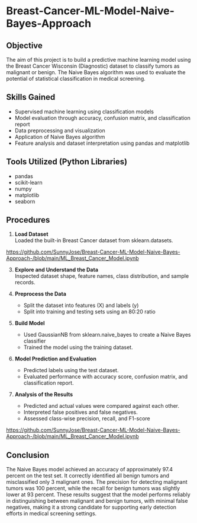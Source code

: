 # Breast-Cancer-ML-Model-Naive-Bayes-Approach

## Objective
The aim of this project is to build a predictive machine learning model using the Breast Cancer Wisconsin (Diagnostic) dataset to classify tumors as malignant or benign. The Naive Bayes algorithm was used to evaluate the potential of statistical classification in medical screening.
## Skills Gained
- Supervised machine learning using classification models
- Model evaluation through accuracy, confusion matrix, and classification report
- Data preprocessing and visualization
- Application of Naive Bayes algorithm
- Feature analysis and dataset interpretation using pandas and matplotlib
## Tools Utilized (Python Libraries)
- pandas
- scikit-learn
- numpy
- matplotlib
- seaborn
## Procedures
1. **Load Dataset**  
   Loaded the built-in Breast Cancer dataset from sklearn.datasets.
   
https://github.com/SunnyJose/Breast-Cancer-ML-Model-Naive-Bayes-Approach-/blob/main/ML_Breast_Cancer_Model.ipynb

3. **Explore and Understand the Data**  
   Inspected dataset shape, feature names, class distribution, and sample records.

4. **Preprocess the Data**  
   - Split the dataset into features (X) and labels (y) 
   - Split into training and testing sets using an 80:20 ratio

5. **Build Model**  
   - Used GaussianNB from sklearn.naive_bayes to create a Naive Bayes classifier 
   - Trained the model using the training dataset.

6. **Model Prediction and Evaluation**  
   - Predicted labels using the test dataset.
   - Evaluated performance with accuracy score, confusion matrix, and classification report.

7. **Analysis of the Results**  
   - Predicted and actual values were compared against each other.
   - Interpreted false positives and false negatives.
   - Assessed class-wise precision, recall, and F1-score
   
https://github.com/SunnyJose/Breast-Cancer-ML-Model-Naive-Bayes-Approach-/blob/main/ML_Breast_Cancer_Model.ipynb

## Conclusion  
The Naive Bayes model achieved an accuracy of approximately 97.4 percent on the test set. It correctly identified all benign tumors and misclassified only 3   malignant ones. The precision for detecting malignant tumors was 100 percent, while the recall for benign tumors was slightly lower at 93 percent. These results suggest that the model performs reliably in distinguishing between malignant and benign tumors, with minimal false negatives, making it a strong candidate for supporting early detection efforts in medical screening settings.
